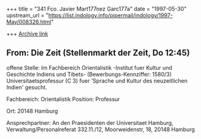 +++
title = "341 Fco. Javier Mart177nez Garc177a"
date = "1997-05-30"
upstream_url = "https://list.indology.info/pipermail/indology/1997-May/008326.html"

+++
[Archive link](https://list.indology.info/pipermail/indology/1997-May/008326.html)

From: Die Zeit (Stellenmarkt der Zeit, Do 12:45)
------------------
offene Stelle: Im Fachbereich Orientalistik -Institut 
                   fuer Kultur und Geschichte Indiens und 
                   Tibets- (Bewerbungs-Kennziffer: 1580/3) 
                   Universitaetsprofessur (C 3) fuer 
                   'Sprache und Kultur des neuzeitlichen 
                   Indien'  gesucht.

Fachbereich:       Orientalistik
Position:          Professur

Ort:               20148 Hamburg

Ansprechpartner:   An den Praesidenten der Universitaet 
                   Hamburg, Verwaltung/Personalreferat 332.11./12,
                    Moorweidenstr, 18, 20148 Hamburg




